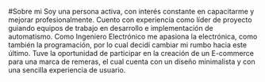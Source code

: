 #Sobre mi
Soy una persona activa, con interés constante en capacitarme y mejorar profesionalmente. Cuento con experiencia como líder de proyecto guiando equipos de trabajo en desarrollo e implementación de automatismo. Como Ingeniero Electrónico me apasiona la electrónica, como también la programación, por lo cual decidí cambiar mi rumbo hacia este último. Tuve la oportunidad de participar en la creación de un E-commerce para una marca de remeras, el cual cuenta con un diseño minimalista y con una sencilla experiencia de usuario.
